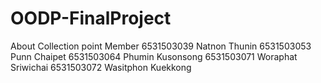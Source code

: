 # OODP-FinalProject
About Collection point
Member
6531503039 Natnon Thunin
6531503053 Punn Chaipet
6531503064 Phumin Kusonsong
6531503071 Woraphat Sriwichai
6531503072 Wasitphon Kuekkong

